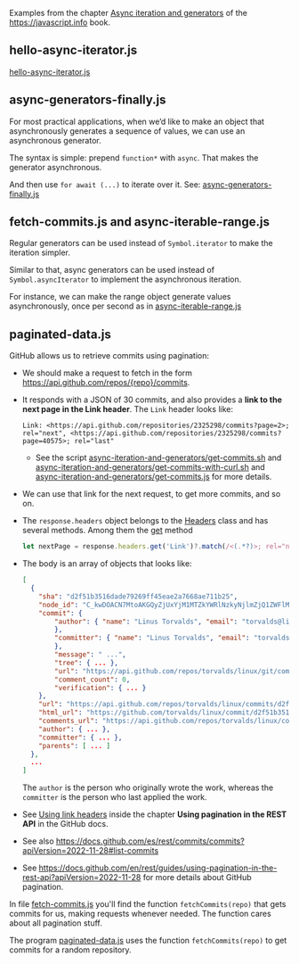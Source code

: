
Examples from the chapter [Async iteration and generators](https://javascript.info/async-iterators-generators) of the <https://javascript.info> book.

## hello-async-iterator.js

[hello-async-iterator.js](hello-async-iterator.js) 

## async-generators-finally.js

For most practical applications, when we’d like to make an object that asynchronously generates a sequence of values, we can use an asynchronous generator.

The syntax is simple: prepend `function*` with `async`. That makes the generator asynchronous.

And then use `for await (...)` to iterate over it. See: [async-generators-finally.js](async-generators-finally.js)

## fetch-commits.js and async-iterable-range.js

Regular generators can be used instead of `Symbol.iterator` to make the iteration simpler.

   Similar to that, async generators can be used instead of `Symbol.asyncIterator` to implement the asynchronous iteration.

   For instance, we can make the range object generate values asynchronously, once per second as in [async-iterable-range.js](async-iterable-range.js)

## paginated-data.js

GitHub allows us to retrieve commits using pagination:

- We should make a request to fetch in the form <https://api.github.com/repos/{repo}/commits>.
- It responds with a JSON of 30 commits, and also provides a **link to the next page in the Link header**. The `Link` header looks like:
  
  ```
  Link: <https://api.github.com/repositories/2325298/commits?page=2>; rel="next", <https://api.github.com/repositories/2325298/commits?page=40575>; rel="last"
  ```

  - See the script [async-iteration-and-generators/get-commits.sh](/async-iteration-and-generators/get-commits.sh) and [async-iteration-and-generators/get-commits-with-curl.sh](/async-iteration-and-generators/get-commits-with-curl.sh) and [async-iteration-and-generators/get-commits.js](/async-iteration-and-generators/get-commits.js) for more details.
- We can use that link for the next request, to get more commits, and so on.
- The `response.headers` object belongs to the [Headers](https://developer.mozilla.org/en-US/docs/Web/API/Headers) class and has several methods. Among them the [get](https://developer.mozilla.org/en-US/docs/Web/API/Headers/get) method
    
    ```js
    let nextPage = response.headers.get('Link')?.match(/<(.*?)>; rel="next"/);
    ```
- The body  is an array of objects that looks like:
  ```json
  [
    {
      "sha": "d2f51b3516dade79269ff45eae2a7668ae711b25",
      "node_id": "C_kwDOACN7MtoAKGQyZjUxYjM1MTZkYWRlNzkyNjlmZjQ1ZWFlMmE3NjY4YWU3MTFiMjU",
      "commit": {
          "author": { "name": "Linus Torvalds", "email": "torvalds@linux-foundation.org", "date": "2023-11-06T02:49:40Z"
          },
          "committer": { "name": "Linus Torvalds", "email": "torvalds@linux-foundation.org", "date": "2023-11-06T02:49:40Z"
          },
          "message": " ...",
          "tree": { ... },
          "url": "https://api.github.com/repos/torvalds/linux/git/commits/d2f51b3516dade79269ff45eae2a7668ae711b25",
          "comment_count": 0,
          "verification": { ... }
      },
      "url": "https://api.github.com/repos/torvalds/linux/commits/d2f51b3516dade79269ff45eae2a7668ae711b25",
      "html_url": "https://github.com/torvalds/linux/commit/d2f51b3516dade79269ff45eae2a7668ae711b25",
      "comments_url": "https://api.github.com/repos/torvalds/linux/commits/d2f51b3516dade79269ff45eae2a7668ae711b25/comments",
      "author": { ... },
      "committer": { ... },
      "parents": [ ... ]
    },
    ...
  ]
  ```
  The `author` is the person who originally wrote the work, whereas the `committer` is the person who last applied the work.
- See [Using link headers](https://docs.github.com/en/rest/guides/using-pagination-in-the-rest-api?apiVersion=2022-11-28#using-link-headers) inside the chapter **Using pagination in the REST API** in the GitHub docs.
- See also <https://docs.github.com/es/rest/commits/commits?apiVersion=2022-11-28#list-commits>
- See <https://docs.github.com/en/rest/guides/using-pagination-in-the-rest-api?apiVersion=2022-11-28> for more details about GitHub pagination.

In file [fetch-commits.js](fetch-commits.js) you'll find the function `fetchCommits(repo)` that gets commits for us, making requests whenever needed. The function cares about all pagination stuff. 

The program [paginated-data.js](paginated-data.js) uses the function `fetchCommits(repo)` to get commits for a random repository.